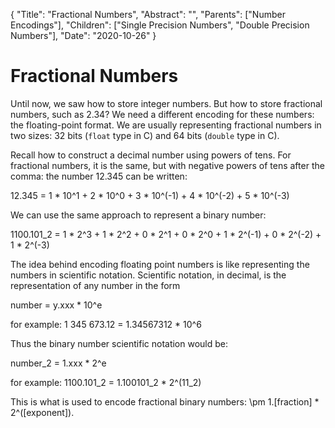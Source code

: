 {
    "Title": "Fractional Numbers",
    "Abstract": "",
    "Parents": ["Number Encodings"],
    "Children": ["Single Precision Numbers", "Double Precision Numbers"],
    "Date": "2020-10-26"
}

# Fractional Numbers

Until now, we saw how to store integer numbers. But how to store fractional numbers, such as 2.34? We need a different encoding for these numbers: the floating-point format. We are usually representing fractional numbers in two sizes: 32 bits (`float` type in C) and 64 bits (`double` type in C).

Recall how to construct a decimal number using powers of tens. For fractional numbers, it is the same, but with negative powers of tens after the comma: the number 12.345 can be written:

12.345 = 1 * 10^1 + 2 * 10^0 + 3 * 10^(-1) + 4 * 10^(-2) + 5 * 10^(-3)

We can use the same approach to represent a binary number:

1100.101_2 = 1 * 2^3 + 1 * 2^2 + 0 * 2^1 + 0 * 2^0 + 1 * 2^(-1) + 0 * 2^(-2) + 1 * 2^(-3)

The idea behind encoding floating point numbers is like representing the numbers in scientific notation. Scientific notation, in decimal, is the representation of any number in the form

number = y.xxx * 10^e

for example: 1 345 673.12 = 1.34567312 * 10^6

Thus the binary number scientific notation would be:

number_2 = 1.xxx * 2^e

for example: 1100.101_2 = 1.100101_2 * 2^(11_2)

This is what is used to encode fractional binary numbers: \pm 1.[fraction] * 2^([exponent]).